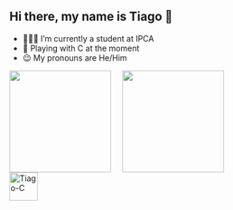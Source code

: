 ## Hi there, my name is Tiago 👋

- 👨🏻‍🎓 I’m currently a student at IPCA
- 📖 Playing with C at the moment
- 😉 My pronouns are He/Him

<div>
    <a href="https://github.com/tiagolima2005/tiagolima2005">
        <img style="display: inline-block; margin-right: 20px;" height="180em" src="https://github-readme-stats.vercel.app/api?username=tiagolima2005&theme=merko&show_icons=true"/><img style="display: inline-block;" height="180em" src="https://github-readme-stats.vercel.app/api/top-langs/?username=tiagolima2005&layout=compact&langs_count=16&theme=merko"/>
    </a>
</div>

<div style="display: inline-block;">
    <img align="center" alt="Tiago-C" height="50" width="50" src="https://cdn.jsdelivr.net/gh/devicons/devicon@latest/icons/c/c-original.svg">
</div>
